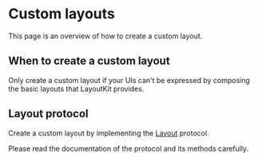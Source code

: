 # Custom layouts

This page is an overview of how to create a custom layout.

## When to create a custom layout

Only create a custom layout if your UIs can't be expressed by composing the basic layouts that LayoutKit provides.

## Layout protocol

Create a custom layout by implementing the [Layout](https://github.com/linkedin/LayoutKit/blob/master/LayoutKit/Layout.swift) protocol.

Please read the documentation of the protocol and its methods carefully.
